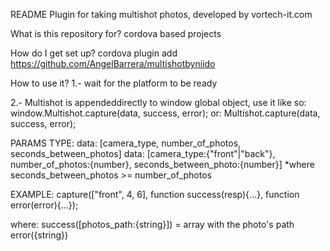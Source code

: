 README
Plugin for taking multishot photos, developed by vortech-it.com

What is this repository for?
cordova based projects

How do I get set up?
cordova plugin add https://github.com/AngelBarrera/multishotbyniido

How to use it?
1.- wait for the platform to be ready

2.- Multishot is appendeddirectly to window global object, use it like so: window.Multishot.capture(data, success, error); or: Multishot.capture(data, success, error);

PARAMS TYPE: data: [camera_type, number_of_photos, seconds_between_photos] data: [camera_type:{"front"|"back"}, number_of_photos:{number}, seconds_between_photo:{number}] *where seconds_between_photos >= number_of_photos

EXAMPLE: capture(["front", 4, 6], function success(resp){...}, function error(error){...});

where: success([photos_path:{string}]) = array with the photo's path error({string})
